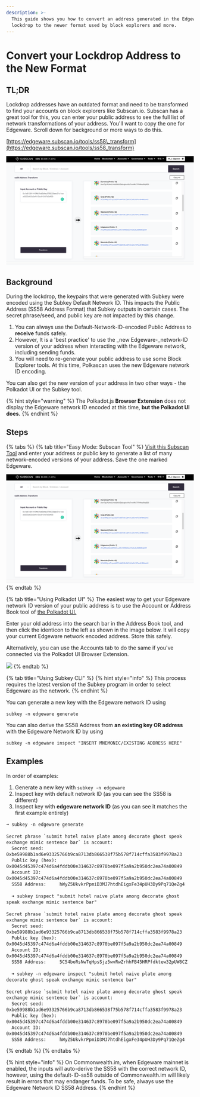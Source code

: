 ```yaml
---
description: >-
  This guide shows you how to convert an address generated in the Edgeware
  lockdrop to the newer format used by block explorers and more.
---
```


# Convert your Lockdrop Address to the New Format

## TL;DR

Lockdrop addresses have an outdated format and need to be transformed to find your accounts on block explorers like Subscan.io. Subscan has a great tool for this, you can enter your public address to see the full list of network transformations of your address. You'll want to copy the one for Edgeware. Scroll down for background or more ways to do this.  
  
[https://edgeware.subscan.io/tools/ss58\_transform](https://edgeware.subscan.io/tools/ss58_transform)

![](../../.gitbook/assets/screen-shot-2020-07-22-at-5.47.26-pm.png)

## 

## Background

During the lockdrop, the keypairs that were generated with Subkey were encoded using the Subkey Default Network ID.  This impacts the Public Address \(SS58 Address Format\) that Subkey outputs in certain cases. The secret phrase/seed, and public key are not impacted by this change.

1. You can always use the Default-Network-ID-encoded Public Address to **receive** funds safely.
2.  However, It is a 'best practice' to use the _new Edgeware-_network-ID version of your address when interacting with the Edgeware network, including sending funds.
3. You will need to re-generate your public address to use some Block Explorer tools. At this time, Polkascan uses the new Edgeware network ID encoding. 

You can also get the new version of your address in two other ways - the Polkadot UI or the Subkey tool. 

{% hint style="warning" %}
The Polkadot.js **Browser Extension** does not display the Edgeware network ID encoded at this time, **but the Polkadot UI does.**
{% endhint %}

## Steps

{% tabs %}
{% tab title="Easy Mode: Subscan Tool" %}
[Visit this Subscan Tool](https://edgeware.subscan.io/tools/ss58_transform) and enter your address or public key to generate a list of many network-encoded versions of your address. Save the one marked Edgeware.

![](../../.gitbook/assets/image%20%2812%29.png)
{% endtab %}

{% tab title="Using Polkadot UI" %}
The easiest way to get your Edgeware network ID version of your public address is to use the Account or Address Book tool of [the Polkadot UI. ](https://polkadot.js.org/apps/#/explorer)

Enter your old address into the search bar in the Address Book tool, and then click the identicon to the left as shown in the image below. It will copy your current Edgeware network encoded address. Store this safely. 

Alternatively, you can use the Accounts tab to do the same if you've connected via the Polkadot UI Browser Extension.

![](../../.gitbook/assets/screen-shot-2020-03-06-at-3.25.07-pm.png)
{% endtab %}

{% tab title="Using Subkey CLI" %}
{% hint style="info" %}
This process requires the latest version of the Subkey program in order to select Edgeware as the network. 
{% endhint %}

You can generate a new key with the Edgeware network ID using

```text
subkey -n edgeware generate
```

You can also derive the SS58 Address from **an existing key OR address** with the Edgeware Network ID by using

```text
subkey -n edgeware inspect "INSERT MNEMONIC/EXISTING ADDRESS HERE" 
```

## Examples

  
In order of examples:

1. Generate a new key with `subkey -n edgeware`
2. Inspect key with default network ID \(as you can see the SS58 is different\)
3. Inspect key with **edgeware network ID** \(as you can see it matches the first example entirely\)

```text
➜ subkey -n edgeware generate

Secret phrase `submit hotel naive plate among decorate ghost speak exchange mimic sentence bar` is account:
  Secret seed:      0xbe59988b1ad6e93325766b9ca8713db866538f75b578f714cffa3583f9978a23
  Public key (hex): 0x0045d45397c474d6a4fddb00e314637c8970be097f5a9a2b950dc2ea74a00849
  Account ID:       0x0045d45397c474d6a4fddb00e314637c8970be097f5a9a2b950dc2ea74a00849
  SS58 Address:     hWyZ5UkvkrPpmiD3MJ7htdhEigxFe34pUH3Dy9Pq71QeZg4
  
  ➜ subkey inspect "submit hotel naive plate among decorate ghost speak exchange mimic sentence bar"

Secret phrase `submit hotel naive plate among decorate ghost speak exchange mimic sentence bar` is account:
  Secret seed:      0xbe59988b1ad6e93325766b9ca8713db866538f75b578f714cffa3583f9978a23
  Public key (hex): 0x0045d45397c474d6a4fddb00e314637c8970be097f5a9a2b950dc2ea74a00849
  Account ID:       0x0045d45397c474d6a4fddb00e314637c8970be097f5a9a2b950dc2ea74a00849
  SS58 Address:     5C54boRsNwTqHpsSjz5wvRwZrhhFB45HRPfdktew32pUW8CZ
  
  ➜ subkey -n edgeware inspect "submit hotel naive plate among decorate ghost speak exchange mimic sentence bar"

Secret phrase `submit hotel naive plate among decorate ghost speak exchange mimic sentence bar` is account:
  Secret seed:      0xbe59988b1ad6e93325766b9ca8713db866538f75b578f714cffa3583f9978a23
  Public key (hex): 0x0045d45397c474d6a4fddb00e314637c8970be097f5a9a2b950dc2ea74a00849
  Account ID:       0x0045d45397c474d6a4fddb00e314637c8970be097f5a9a2b950dc2ea74a00849
  SS58 Address:     hWyZ5UkvkrPpmiD3MJ7htdhEigxFe34pUH3Dy9Pq71QeZg4
```
{% endtab %}
{% endtabs %}









{% hint style="info" %}
On Commonwealth.im, when Edgeware mainnet is enabled, the inputs will auto-derive the SS58 with the correct network ID, however, using the default-ID-ss58 outside of Commonwealth.im will likely result in errors that may endanger funds. To be safe, always use the Edgeware Network ID SS58 Address.
{% endhint %}

